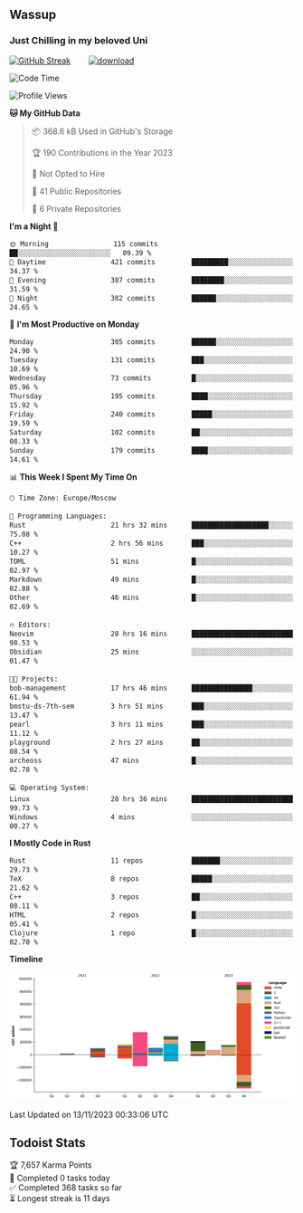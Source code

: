 ## Wassup 
### Just Chilling in my beloved Uni 

<!--
-->

[![GitHub Streak](http://github-readme-streak-stats.herokuapp.com?user=archeoss&theme=shades-of-purple&hide_border=true&date_format=j%20M%5B%20Y%5D)](https://git.io/streak-stats)&nbsp;&nbsp;&nbsp;&nbsp;&nbsp;&nbsp;&nbsp;&nbsp;[![download](https://user-images.githubusercontent.com/68448737/147796309-d8b65b1d-4dde-40d9-b03a-2b42aaa6cd43.jpeg)
](http://bmstu.ru/)

<!--START_SECTION:waka-->
![Code Time](http://img.shields.io/badge/Code%20Time-2%2C037%20hrs%2025%20mins-blue)

![Profile Views](http://img.shields.io/badge/Profile%20Views-0-blue)

**🐱 My GitHub Data** 

> 📦 368.6 kB Used in GitHub's Storage 
 > 
> 🏆 190 Contributions in the Year 2023
 > 
> 🚫 Not Opted to Hire
 > 
> 📜 41 Public Repositories 
 > 
> 🔑 6 Private Repositories 
 > 
**I'm a Night 🦉** 

```text
🌞 Morning                115 commits         ██░░░░░░░░░░░░░░░░░░░░░░░   09.39 % 
🌆 Daytime                421 commits         █████████░░░░░░░░░░░░░░░░   34.37 % 
🌃 Evening                387 commits         ████████░░░░░░░░░░░░░░░░░   31.59 % 
🌙 Night                  302 commits         ██████░░░░░░░░░░░░░░░░░░░   24.65 % 
```
📅 **I'm Most Productive on Monday** 

```text
Monday                   305 commits         ██████░░░░░░░░░░░░░░░░░░░   24.90 % 
Tuesday                  131 commits         ███░░░░░░░░░░░░░░░░░░░░░░   10.69 % 
Wednesday                73 commits          █░░░░░░░░░░░░░░░░░░░░░░░░   05.96 % 
Thursday                 195 commits         ████░░░░░░░░░░░░░░░░░░░░░   15.92 % 
Friday                   240 commits         █████░░░░░░░░░░░░░░░░░░░░   19.59 % 
Saturday                 102 commits         ██░░░░░░░░░░░░░░░░░░░░░░░   08.33 % 
Sunday                   179 commits         ████░░░░░░░░░░░░░░░░░░░░░   14.61 % 
```


📊 **This Week I Spent My Time On** 

```text
🕑︎ Time Zone: Europe/Moscow

💬 Programming Languages: 
Rust                     21 hrs 32 mins      ███████████████████░░░░░░   75.08 % 
C++                      2 hrs 56 mins       ███░░░░░░░░░░░░░░░░░░░░░░   10.27 % 
TOML                     51 mins             █░░░░░░░░░░░░░░░░░░░░░░░░   02.97 % 
Markdown                 49 mins             █░░░░░░░░░░░░░░░░░░░░░░░░   02.88 % 
Other                    46 mins             █░░░░░░░░░░░░░░░░░░░░░░░░   02.69 % 

🔥 Editors: 
Neovim                   28 hrs 16 mins      █████████████████████████   98.53 % 
Obsidian                 25 mins             ░░░░░░░░░░░░░░░░░░░░░░░░░   01.47 % 

🐱‍💻 Projects: 
bob-management           17 hrs 46 mins      ███████████████░░░░░░░░░░   61.94 % 
bmstu-ds-7th-sem         3 hrs 51 mins       ███░░░░░░░░░░░░░░░░░░░░░░   13.47 % 
pearl                    3 hrs 11 mins       ███░░░░░░░░░░░░░░░░░░░░░░   11.12 % 
playground               2 hrs 27 mins       ██░░░░░░░░░░░░░░░░░░░░░░░   08.54 % 
archeoss                 47 mins             █░░░░░░░░░░░░░░░░░░░░░░░░   02.78 % 

💻 Operating System: 
Linux                    28 hrs 36 mins      █████████████████████████   99.73 % 
Windows                  4 mins              ░░░░░░░░░░░░░░░░░░░░░░░░░   00.27 % 
```

**I Mostly Code in Rust** 

```text
Rust                     11 repos            ███████░░░░░░░░░░░░░░░░░░   29.73 % 
TeX                      8 repos             █████░░░░░░░░░░░░░░░░░░░░   21.62 % 
C++                      3 repos             ██░░░░░░░░░░░░░░░░░░░░░░░   08.11 % 
HTML                     2 repos             █░░░░░░░░░░░░░░░░░░░░░░░░   05.41 % 
Clojure                  1 repo              █░░░░░░░░░░░░░░░░░░░░░░░░   02.70 % 
```



**Timeline**

![Lines of Code chart](https://raw.githubusercontent.com/archeoss/archeoss/master/assets/bar_graph.png)


 Last Updated on 13/11/2023 00:33:06 UTC
<!--END_SECTION:waka-->

## Todoist Stats

<!-- TODO-IST:START -->
🏆  7,657 Karma Points           
🌸  Completed 0 tasks today           
✅  Completed 368 tasks so far           
⏳  Longest streak is 11 days
<!-- TODO-IST:END -->
